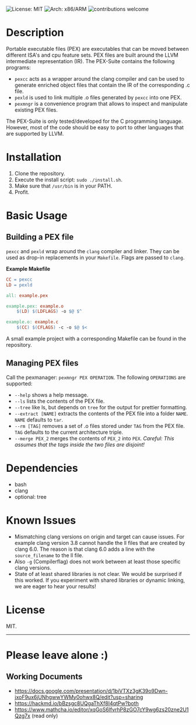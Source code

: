 ![License: MIT](https://img.shields.io/badge/license-MIT-green) ![Arch: x86/ARM](https://img.shields.io/badge/arch-x86%2FARM-blue) ![contributions welcome](https://img.shields.io/badge/contributions-welcome-red)

# Description

Portable executable files (PEX) are executables that can be moved between different ISA's and cpu feature sets. PEX files are built around the LLVM intermediate representation (IR). The PEX-Suite contains the following programs:

- `pexcc` acts as a wrapper around the clang compiler and can be used to generate enriched object files that contain the IR of the corresponding .c file. 
- `pexld` is used to link multiple .o files generated by `pexcc` into one PEX.
- `pexmngr` is a convenience program that allows to inspect and manipulate existing PEX files.

The PEX-Suite is only tested/developed for the C programming language. However, most of the code should be easy to port to other languages that are supported by LLVM.  

# Installation

1. Clone the repository.
2. Execute the install script: `sudo ./install.sh`.
3. Make sure that `/usr/bin` is in your PATH.
4. Profit.

# Basic Usage

## Building a PEX file
`pexcc` and `pexld` wrap around the `clang` compiler and linker. They can be used as drop-in replacements in your `Makefile`. Flags are passed to `clang`.

**Example Makefile**

```Makefile
CC = pexcc
LD = pexld

all: example.pex

example.pex: example.o
	$(LD) $(LDFLAGS) -o $@ $^

example.o: example.c
	$(CC) $(CFLAGS) -c -o $@ $<
```
A small example project with a corresponding Makefile can be found in the repository.

## Managing PEX files

Call the pexmanager: `pexmngr PEX OPERATION`.
The following `OPERATIONS` are supported:

- `--help` shows a help message. 
- `--ls` lists the contents of the PEX file.
- `--tree` like ls, but depends on `tree` for the output for prettier formatting.
- `--extract [NAME]` extracts the contents of the PEX file into a folder `NAME`. `NAME` defaults to `tar`.
- `--rm [TAG]` removes a set of .o files stored under `TAG` from the PEX file. `TAG` defaults to the current architecture triple.
- `--merge PEX_2` merges the contents of `PEX_2` into `PEX`. *Careful: This assumes that the tags inside the two files are disjoint!* 

# Dependencies

- bash
- clang
- optional: tree

# Known Issues


- Mismatching clang versions on origin and target can cause issues. For example clang version 3.8 cannot handle the ll files that are created by clang 6.0. The reason is that clang 6.0 adds a line with the `source_filename` to the ll file.
- Also `-g` (Compilerflag) does not work between at least those specific clang versions.
- State of at least shared libraries is not clear. We would be surprised if this worked. If you experiment with shared libraries or dynamic linking, we are eager to hear your results!

# License

MIT.

---

# Please leave alone :)
## Working Documents

- https://docs.google.com/presentation/d/1biVTXz3gK39o9Dwn-jxoF9ux6jUNhgwwYWMy0ohwx8Q/edit?usp=sharing
- https://hackmd.io/bBzsgc8UQgaThXf8I4qtPw?both
- https://www.mathcha.io/editor/xqGoS6lfvrhP8zGO7cY9wg6zs20zne2U1Qzg7x (read only)
